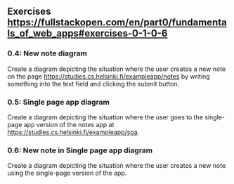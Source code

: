 ## Exercises https://fullstackopen.com/en/part0/fundamentals_of_web_apps#exercises-0-1-0-6


### 0.4: New note diagram
Create a diagram depicting the situation where the user creates a new note on the page https://studies.cs.helsinki.fi/exampleapp/notes by writing something into the text field and clicking the submit button.

### 0.5: Single page app diagram
Create a diagram depicting the situation where the user goes to the single-page app version of the notes app at https://studies.cs.helsinki.fi/exampleapp/spa.

### 0.6: New note in Single page app diagram
Create a diagram depicting the situation where the user creates a new note using the single-page version of the app.
